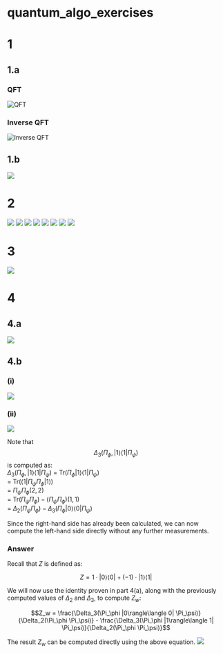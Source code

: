 # quantum_algo_exercises
# 1
## 1.a

### QFT
![QFT](docs/QFT.png)

### Inverse QFT
![Inverse QFT](docs/Inverse_QFT.png)

## 1.b
![](docs/1_b.jpeg)

# 2
![](docs/pdf/1.jpg)
![](docs/pdf/2.jpg)
![](docs/pdf/3.jpg)
![](docs/pdf/4.jpg)
![](docs/pdf/5.jpg)
![](docs/pdf/6.jpg)
![](docs/pdf/7.jpg)
![](docs/pdf/8.jpg)

# 3
![](docs/3.jpg)


# 4
## 4.a
![](docs/4_a.jpg)

## 4.b
### (i)
![](docs/overlap2.png)
### (ii)
![](docs/overlap3.png)

Note that
$$\Delta_3(\Pi_\phi, |1\rangle\langle 1| \Pi_\psi)$$
is computed as:<br>
$\Delta_3(\Pi_\phi, |1\rangle\langle 1| \Pi_\psi)$ = $\text{Tr}(\Pi_\phi |1\rangle\langle 1| \Pi_\psi)$ <br>
= $\text{Tr}(\langle 1| \Pi_\psi \Pi_\phi |1\rangle)$ <br>
= ${\Pi_\psi \Pi_\phi} (2, 2)$ <br>
= $\text{Tr}(\Pi_\psi \Pi_\phi) - (\Pi_\psi \Pi_\phi)(1,1)$ <br>
= $\Delta_2(\Pi_\psi \Pi_\phi) - \Delta_3(\Pi_\phi |0\rangle\langle 0| \Pi_\psi)$ <br>

Since the right-hand side has already been calculated, we can now compute the left-hand side directly without any further measurements.
### Answer
Recall that $Z$ is defined as:

$$Z = 1 \cdot |0\rangle\langle 0| + (-1) \cdot |1\rangle\langle 1|$$


We will now use the identity proven in part 4(a), along with the previously computed values of $\Delta_2$ and $\Delta_3$, to compute $Z_w$:

$$Z_w = \frac{\Delta_3(\Pi_\phi |0\rangle\langle 0| \Pi_\psi)}{\Delta_2(\Pi_\phi \Pi_\psi)} - \frac{\Delta_3(\Pi_\phi |1\rangle\langle 1| \Pi_\psi)}{\Delta_2(\Pi_\phi \Pi_\psi)}$$

The result $Z_w$ can be computed directly using the above equation.
![](docs/z.png)
